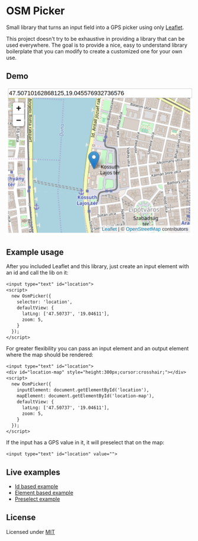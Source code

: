 # OSM Picker

Small library that turns an input field into a GPS picker using only [Leaflet](https://leafletjs.com).

This project doesn't try to be exhaustive in providing a library that can be used everywhere. The goal is to provide a nice, easy to understand library boilerplate that you can modify to create a customized one for your own use.

## Demo

![OSM picker preview](preview.png)

## Example usage

After you included Leaflet and this library, just create an input element with an id and call the lib on it:

```
<input type="text" id="location">
<script>
  new OsmPicker({
    selector: 'location',
    defaultView: {
      latLng: ['47.50737', '19.04611'],
      zoom: 5,
    }
  });
</script>
```

For greater flexibility you can pass an input element and an output element where the map should be rendered:

```
<input type="text" id="location">
<div id="location-map" style="height:300px;cursor:crosshair;"></div>
<script>
  new OsmPicker({
    inputElement: document.getElementById('location'),
    mapElement: document.getElementById('location-map'),
    defaultView: {
      latLng: ['47.50737', '19.04611'],
      zoom: 5,
    }
  });
</script>
```


If the input has a GPS value in it, it will preselect that on the map:

```
<input type="text" id="location" value="">
```

## Live examples

- [Id based example](/demos/id.html)
- [Element based example](/demos/element.html)
- [Preselect example](/demos/preselect.html)

## License

Licensed under [MIT](LICENSE)
